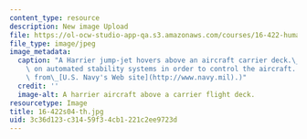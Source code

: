 ```yaml
---
content_type: resource
description: New image Upload
file: https://ol-ocw-studio-app-qa.s3.amazonaws.com/courses/16-422-human-supervisory-control-of-automated-systems-spring-2004/3c36d123c31459f34cb1221c2ee9723d_16-422s04-th.jpg
file_type: image/jpeg
image_metadata:
  caption: "A Harrier jump-jet hovers above an aircraft carrier deck.\_Its pilot relies\
    \ on automated stability systems in order to control the aircraft. (Image is taken\
    \ from\_[U.S. Navy's Web site](http://www.navy.mil).)"
  credit: ''
  image-alt: A harrier aircraft above a carrier flight deck.
resourcetype: Image
title: 16-422s04-th.jpg
uid: 3c36d123-c314-59f3-4cb1-221c2ee9723d
---
```

